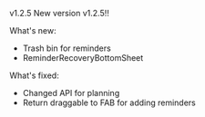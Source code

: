 v1.2.5
New version v1.2.5!!

What's new:

- Trash bin for reminders
- ReminderRecoveryBottomSheet

What's fixed:

- Changed API for planning
- Return draggable to FAB for adding reminders
